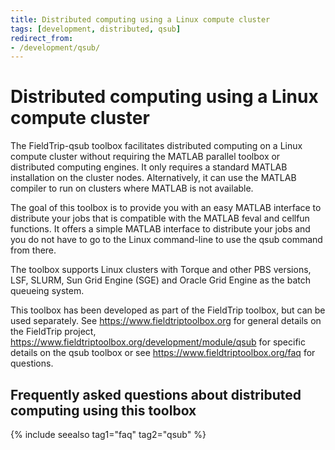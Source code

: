 ```yaml
---
title: Distributed computing using a Linux compute cluster
tags: [development, distributed, qsub]
redirect_from:
- /development/qsub/
---
```


# Distributed computing using a Linux compute cluster

The FieldTrip-qsub toolbox facilitates distributed computing on
a Linux compute cluster without requiring the MATLAB parallel toolbox or distributed
computing engines. It only requires a standard MATLAB installation on the
cluster nodes. Alternatively, it can use the MATLAB compiler to run on clusters
where MATLAB is not available.

The goal of this toolbox is to provide you with an easy MATLAB interface to
distribute your jobs that is compatible with the MATLAB feval and cellfun
functions. It offers a simple MATLAB interface to distribute your jobs and you
do not have to go to the Linux command-line to use the qsub command from there.

The toolbox supports Linux clusters with Torque and other PBS versions, LSF, SLURM, Sun
Grid Engine (SGE) and Oracle Grid Engine as the batch queueing
system.

This toolbox has been developed as part of the FieldTrip toolbox, but can be
used separately. See https://www.fieldtriptoolbox.org for general details on the
FieldTrip project, https://www.fieldtriptoolbox.org/development/module/qsub for specific
details on the qsub toolbox or see https://www.fieldtriptoolbox.org/faq for questions.

## Frequently asked questions about distributed computing using this toolbox

{% include seealso tag1="faq" tag2="qsub" %}
